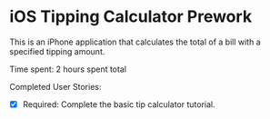 # iOS Tipping Calculator Prework

This is an iPhone application that calculates the total of a bill with a
specified tipping amount.

Time spent: 2 hours spent total

Completed User Stories:

- [x] Required: Complete the basic tip calculator tutorial.

